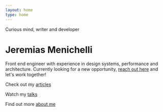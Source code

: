 ```yaml
---
layout: home
type: home
---
```


<p class="home__subtitle">Curious mind, writer and developer</p>
<h1 class="home__title">Jeremias Menichelli</h1>
<p class="home__bio">  
  Front end engineer with experience in design systems, performance and architecture. Currently looking for a new opportunity, <a href="mailto:jmenichelli@gmail.com">reach out here</a> and let's work together!
</p>
<nav class="home__nav">
  <p class="home__nav--line">
    Check out my <a href="/blog" class="home__nav--link">articles</a>
  </p>
  <p class="home__nav--line">
    Watch my <a href="/talks" class="home__nav--link">talks</a>
  </p>
  <p class="home__nav--line">
    Find out more <a href="/about" class="home__nav--link">about me</a>
  </p>
</nav>
